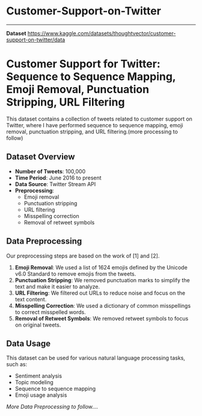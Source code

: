 # Customer-Support-on-Twitter
--------------------------------
**Dataset** https://www.kaggle.com/datasets/thoughtvector/customer-support-on-twitter/data
# Customer Support for Twitter: Sequence to Sequence Mapping, Emoji Removal, Punctuation Stripping, URL Filtering

This dataset contains a collection of tweets related to customer support on Twitter, where I have performed sequence to sequence mapping, emoji removal, punctuation stripping, and URL filtering.(more processing to follow)

## Dataset Overview

- **Number of Tweets**: 100,000
- **Time Period**: June 2016 to present
- **Data Source**: Twitter Stream API
- **Preprocessing**:
  - Emoji removal
  - Punctuation stripping
  - URL filtering
  - Misspelling correction
  - Removal of retweet symbols

## Data Preprocessing

Our preprocessing steps are based on the work of [1] and [2].

1. **Emoji Removal**: We used a list of 1624 emojis defined by the Unicode v6.0 Standard to remove emojis from the tweets.
2. **Punctuation Stripping**: We removed punctuation marks to simplify the text and make it easier to analyze.
3. **URL Filtering**: We filtered out URLs to reduce noise and focus on the text content.
4. **Misspelling Correction**: We used a dictionary of common misspellings to correct misspelled words.
5. **Removal of Retweet Symbols**: We removed retweet symbols to focus on original tweets.

## Data Usage

This dataset can be used for various natural language processing tasks, such as:

- Sentiment analysis
- Topic modeling
- Sequence to sequence mapping
- Emoji usage analysis

_More Data Preprocessing to follow...._
